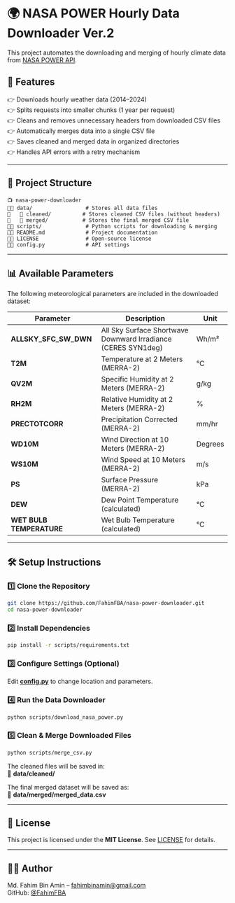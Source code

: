 # 🌍 NASA POWER Hourly Data Downloader Ver.2

This project automates the downloading and merging of hourly climate data from [NASA POWER API](https://power.larc.nasa.gov/).  

## 🚀 Features  
👉 Downloads hourly weather data (2014–2024)  
👉 Splits requests into smaller chunks (1 year per request)  
👉 Cleans and removes unnecessary headers from downloaded CSV files  
👉 Automatically merges data into a single CSV file  
👉 Saves cleaned and merged data in organized directories  
👉 Handles API errors with a retry mechanism  

---

## 📂 Project Structure  
```
📺 nasa-power-downloader  
👤📂 data/                 # Stores all data files  
👤   📂 cleaned/          # Stores cleaned CSV files (without headers)  
👤   📂 merged/           # Stores the final merged CSV file  
👤📂 scripts/              # Python scripts for downloading & merging  
👤📝 README.md             # Project documentation  
👤📝 LICENSE               # Open-source license  
👤📝 config.py             # API settings  
```

---

## 📊 Available Parameters  

The following meteorological parameters are included in the downloaded dataset:  

| Parameter                | Description                                                   | Unit    |
| ------------------------ | ------------------------------------------------------------- | ------- |
| **ALLSKY_SFC_SW_DWN**    | All Sky Surface Shortwave Downward Irradiance (CERES SYN1deg) | Wh/m²   |
| **T2M**                  | Temperature at 2 Meters (MERRA-2)                             | °C      |
| **QV2M**                 | Specific Humidity at 2 Meters (MERRA-2)                       | g/kg    |
| **RH2M**                 | Relative Humidity at 2 Meters (MERRA-2)                       | %       |
| **PRECTOTCORR**          | Precipitation Corrected (MERRA-2)                             | mm/hr   |
| **WD10M**                | Wind Direction at 10 Meters (MERRA-2)                         | Degrees |
| **WS10M**                | Wind Speed at 10 Meters (MERRA-2)                             | m/s     |
| **PS**                   | Surface Pressure (MERRA-2)                                    | kPa     |
| **DEW**                  | Dew Point Temperature (calculated)                            | °C      |
| **WET BULB TEMPERATURE** | Wet Bulb Temperature (calculated)                             | °C      |

---

## 🛠 Setup Instructions  
### 1️⃣ Clone the Repository  
```bash
git clone https://github.com/FahimFBA/nasa-power-downloader.git  
cd nasa-power-downloader  
```  

### 2️⃣ Install Dependencies  
```bash
pip install -r scripts/requirements.txt  
```  

### 3️⃣ Configure Settings (Optional)  
Edit [**config.py**](./config.py) to change location and parameters.  

### 4️⃣ Run the Data Downloader  
```bash
python scripts/download_nasa_power.py  
```  

### 5️⃣ Clean & Merge Downloaded Files  
```bash
python scripts/merge_csv.py  
```  

The cleaned files will be saved in:  
📂 **data/cleaned/**  

The final merged dataset will be saved as:  
📝 **data/merged/merged_data.csv**  

---

## 🐜 License  
This project is licensed under the **MIT License**. See [LICENSE](LICENSE) for details.  

---

## 👨‍💻 Author  
Md. Fahim Bin Amin – [fahimbinamin@gmail.com](mailto:fahimbinamin@gmail.com)  
GitHub: [@FahimFBA](https://github.com/FahimFBA)
